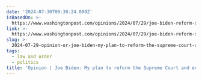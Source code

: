 ```yaml
---
date: '2024-07-30T00:38:24.000Z'
isBasedOn: >-
  https://www.washingtonpost.com/opinions/2024/07/29/joe-biden-reform-supreme-court-presidential-immunity-plan-announcement/
link: >-
  https://www.washingtonpost.com/opinions/2024/07/29/joe-biden-reform-supreme-court-presidential-immunity-plan-announcement/
slug: >-
  2024-07-29-opinion-or-joe-biden-my-plan-to-reform-the-supreme-court-and-ensure-no-pres
tags:
  - law and order
  - politics
title: 'Opinion | Joe Biden: My plan to reform the Supreme Court and ensure no pres'
---
```

 

